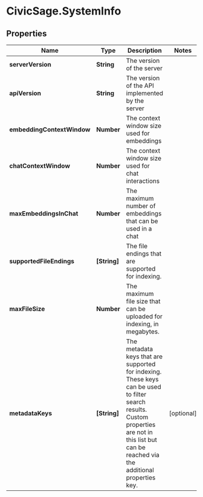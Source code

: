 # CivicSage.SystemInfo

## Properties

Name | Type | Description | Notes
------------ | ------------- | ------------- | -------------
**serverVersion** | **String** | The version of the server | 
**apiVersion** | **String** | The version of the API implemented by the server | 
**embeddingContextWindow** | **Number** | The context window size used for embeddings | 
**chatContextWindow** | **Number** | The context window size used for chat interactions | 
**maxEmbeddingsInChat** | **Number** | The maximum number of embeddings that can be used in a chat | 
**supportedFileEndings** | **[String]** | The file endings that are supported for indexing. | 
**maxFileSize** | **Number** | The maximum file size that can be uploaded for indexing, in megabytes. | 
**metadataKeys** | **[String]** | The metadata keys that are supported for indexing. These keys can be used to filter search results. Custom properties are not in this list but can be reached via the additional properties key.  | [optional] 


